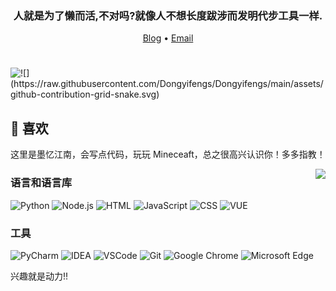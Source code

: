 <h3 align="center">人就是为了懒而活,不对吗?就像人不想长度跋涉而发明代步工具一样.</h3>

<p align="center">
  <a target="_blank" href="http://moyijiangnan.top">Blog</a> •
  <a target="_blank" href="dongyifengs@gmail.com">Email</a>
</p>

#    
<img align="left" src="https://github-readme-stats.vercel.app/api?username=dongyifengs&show_icons=true">
![](https://raw.githubusercontent.com/Dongyifengs/Dongyifengs/main/assets/github-contribution-grid-snake.svg)

## 🎯 喜欢
这里是墨忆江南，会写点代码，玩玩 Mineceaft，总之很高兴认识你！多多指教！

<img align="right" src="https://github-readme-stats.vercel.app/api/top-langs/?username=dongyifengs&layout=compact&hide=html,css,less,scss&langs_count=8&theme=tokyonight&hide_title=true">

### 语言和语言库
![Python](https://img.shields.io/static/v1?style=for-the-badge&message=Python&color=336e9d&logo=Python&logoColor=ffffff&label=)
![Node.js](https://img.shields.io/badge/Node.js-43853D?style=for-the-badge&logo=node.js&logoColor=white)
![HTML](https://img.shields.io/badge/HTML-brightgreen?style=for-the-badge&logo=html&logoColor=red)
![JavaScript](https://img.shields.io/badge/JavaScript-F7DF1E?style=for-the-badge&logo=javascript&logoColor=black)
![CSS](https://img.shields.io/badge/CSS-239120?&style=for-the-badge&logo=css3&logoColor=white)
![VUE](https://img.shields.io/badge/VUE-brightgreen?style=for-the-badge&logo=vuedotjs&logoColor=white)

### 工具
![PyCharm](https://img.shields.io/badge/IntelliJ_PyCharm-000000.svg?style=for-the-badge&logo=intellij-pycharm&logoColor=green)
![IDEA](https://img.shields.io/badge/IntelliJ_IDEA-000000.svg?style=for-the-badge&logo=intellij-idea&logoColor=white)
![VSCode](https://img.shields.io/badge/Visual_Studio_Code-0078D4?style=for-the-badge&logo=visual%20studio%20code&logoColor=white)
![Git](https://img.shields.io/badge/GIT-E44C30?style=for-the-badge&logo=git&logoColor=white)
![Google Chrome](https://img.shields.io/badge/Google_chrome-4285F4?style=for-the-badge&logo=Google-chrome&logoColor=white)
![Microsoft Edge](https://img.shields.io/badge/Microsoft_Edge-0078D7?style=for-the-badge&logo=Microsoft-edge&logoColor=white)

兴趣就是动力!!
